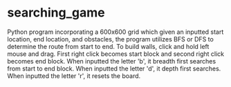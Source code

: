 # searching_game

Python program incorporating a 600x600 grid which given an inputted start location, end location, and obstacles, 
the program utilizes BFS or DFS to determine the route from start to end. To build walls, click and hold left mouse
and drag. First right click becomes start block and second right click becomes end block. When inputted the letter 'b',
it breadth first searches from start to end block. When inputted the letter 'd', it depth first searches. When inputted 
the letter 'r', it resets the board.
